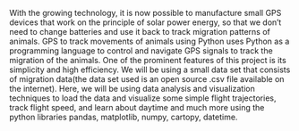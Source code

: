 With the growing technology, it is now possible to manufacture small GPS devices that work on the principle of solar power energy, 
so that we don’t need to change batteries and use it back to track migration patterns of animals. 
GPS to track movements of animals using Python uses Python as a programming language to control and navigate GPS signals to track the migration of the animals. 
One of the prominent features of this project is its simplicity and high efficiency. 
We will be using a small data set that consists of migration data(the data set used is an open source .csv file available on the internet).
Here, we will be using data analysis and visualization techniques to load the data and visualize some simple flight trajectories, track flight speed,
and learn about daytime and much more using the python libraries pandas, matplotlib, numpy, cartopy, datetime.
